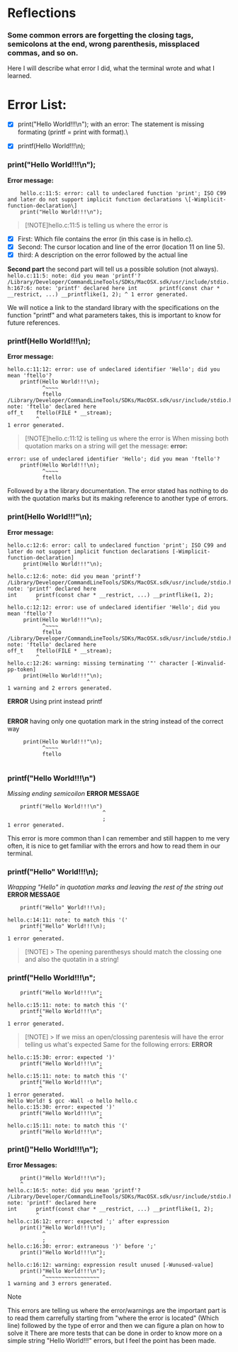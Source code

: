 # Reflections

### Some common errors are forgetting the closing tags, semicolons at the end, wrong parenthesis, missplaced commas, and so on. 

Here I will describe what error I did, what the terminal wrote and what I learned.


# Error List: 
- [x] print("Hello World!!!\n"); with an error: 
The statement is missing formating (printf = print with format).\
- [x] printf(Hello World!!!\n);

    
### print("Hello World!!!\n");
**Error message:**
```    
    hello.c:11:5: error: call to undeclared function 'print'; ISO C99 and later do not support implicit function declarations \[-Wimplicit-function-declaration\]
    print("Hello World!!!\n");
```
>[!NOTE]hello.c:11:5 is telling us where the error is
- [x] First: Which file contains the error (in this case is in hello.c).
- [x] Second: The cursor location and line of the error (location 11 on line 5).
- [x] third: A description on the error followed by the actual line

**Second part**
    the second part will tell us a possible solution (not always).
    ```hello.c:11:5: note: did you mean 'printf'?
        /Library/Developer/CommandLineTools/SDKs/MacOSX.sdk/usr/include/stdio.h:167:6: note: 'printf' declared here
int      
        printf(const char * __restrict, ...) __printflike(1, 2);
         ^
1 error generated.```

We will notice a link to the standard library with the specifications on the function "printf" and what parameters takes, this is important to know for future references. 


### printf(Hello World!!!\n);
**Error message:**
```
hello.c:11:12: error: use of undeclared identifier 'Hello'; did you mean 'ftello'?
    printf(Hello World!!!\n);
           ^~~~~
           ftello
/Library/Developer/CommandLineTools/SDKs/MacOSX.sdk/usr/include/stdio.h:331:8: note: 'ftello' declared here
off_t    ftello(FILE * __stream);
         ^
1 error generated.
```
>[!NOTE]hello.c:11:12 is telling us where the error is
When missing both quotation marks on a string will get the message:
**error:**
```
error: use of undeclared identifier 'Hello'; did you mean 'ftello'?
    printf(Hello World!!!\n);
           ^~~~~
           ftello
```
Followed by a the library documentation. 
The error stated has nothing to do with the quotation marks but its making reference to another type of errors. 

### print(Hello World!!!"\n);
**Error message:**
```
hello.c:12:6: error: call to undeclared function 'print'; ISO C99 and later do not support implicit function declarations [-Wimplicit-function-declaration]
     print(Hello World!!!"\n);
     ^
hello.c:12:6: note: did you mean 'printf'?
/Library/Developer/CommandLineTools/SDKs/MacOSX.sdk/usr/include/stdio.h:167:6: note: 'printf' declared here
int      printf(const char * __restrict, ...) __printflike(1, 2);
         ^
hello.c:12:12: error: use of undeclared identifier 'Hello'; did you mean 'ftello'?
     print(Hello World!!!"\n);
           ^~~~~
           ftello
/Library/Developer/CommandLineTools/SDKs/MacOSX.sdk/usr/include/stdio.h:331:8: note: 'ftello' declared here
off_t    ftello(FILE * __stream);
         ^
hello.c:12:26: warning: missing terminating '"' character [-Winvalid-pp-token]
     print(Hello World!!!"\n);
                         ^
1 warning and 2 errors generated.
```
**ERROR**
Using print instead printf
```hello.c:12:6: note: did you mean 'printf'?
```
**ERROR**
having only one quotation mark in the string instead of the correct way

```hello.c:12:12: error: use of undeclared identifier 'Hello'; did you mean 'ftello'?
     print(Hello World!!!"\n);
           ^~~~~
           ftello
           
```
### printf("Hello World!!!\n")
*Missing ending semicoilon*
**ERROR MESSAGE**
```hello.c:13:31: error: expected ';' after expression
    printf("Hello World!!!\n")
                              ^
                              ;
1 error generated.
```
This error is more common than I can remember and still happen to me very often, it is nice to get familiar with the errors and how to read them in our terminal. 

### printf("Hello" World!!!\n);
*Wrapping "Hello" in quotation marks and leaving the rest of the string out*
**ERROR MESSAGE**
```hello.c:14:20: error: expected ')'
    printf("Hello" World!!!\n);
                   ^
hello.c:14:11: note: to match this '('
    printf("Hello" World!!!\n);
          ^
1 error generated.
```
> [!NOTE] > The opening parenthesys should match the clossing one and also the quotatin in a string!

### printf("Hello World!!!\n";
```hello.c:15:30: error: expected ')'
    printf("Hello World!!!\n";
                             ^
hello.c:15:11: note: to match this '('
    printf("Hello World!!!\n";
          ^
1 error generated.
```
> [!NOTE] > If we miss an open/clossing parentesis will have the error telling us what's expected
> Same for the following errors:
**ERROR**
```Hello World! $ gcc -Wall -o hello hello.c
hello.c:15:30: error: expected ')'
    printf("Hello World!!!\n";
                             ^
hello.c:15:11: note: to match this '('
    printf("Hello World!!!\n";
          ^
1 error generated.
Hello World! $ gcc -Wall -o hello hello.c
hello.c:15:30: error: expected ')'
    printf("Hello World!!!\n";
                             ^
hello.c:15:11: note: to match this '('
    printf("Hello World!!!\n";

```
### print()"Hello World!!!\n");
**Error Messages:**
```hello.c:16:5: error: call to undeclared function 'print'; ISO C99 and later do not support implicit function declarations [-Wimplicit-function-declaration]
    print()"Hello World!!!\n");
    ^
hello.c:16:5: note: did you mean 'printf'?
/Library/Developer/CommandLineTools/SDKs/MacOSX.sdk/usr/include/stdio.h:167:6: note: 'printf' declared here
int      printf(const char * __restrict, ...) __printflike(1, 2);
         ^
hello.c:16:12: error: expected ';' after expression
    print()"Hello World!!!\n");
           ^
           ;
hello.c:16:30: error: extraneous ')' before ';'
    print()"Hello World!!!\n");
                             ^
hello.c:16:12: warning: expression result unused [-Wunused-value]
    print()"Hello World!!!\n");
           ^~~~~~~~~~~~~~~~~~
1 warning and 3 errors generated.

```
> [!NOTE]
> This errors are telling us where the error/warnings are the important part is to read them carrefully starting from "where the error is located" (Which line) followed by the type of error and then we can figure a plan on how to solve it
>There are more tests that can be done in order to know more on a simple string "Hello World!!!" errors, but I feel the point has been made. 
